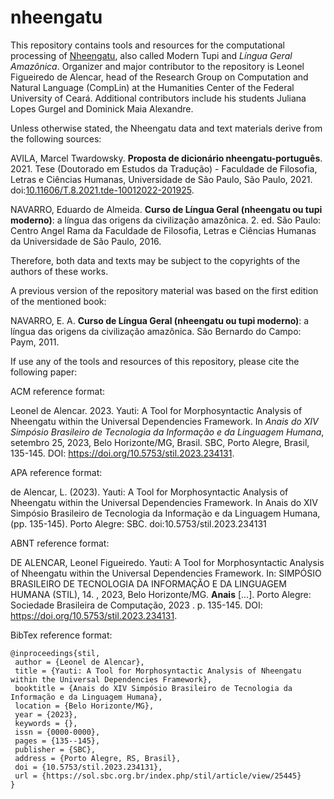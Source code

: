# nheengatu

This repository contains tools and resources for the computational processing of [Nheengatu](https://glottolog.org/resource/languoid/id/nhen1239), also called Modern Tupi and _Língua Geral Amazônica_. Organizer and major contributor to the repository is Leonel Figueiredo de Alencar, head of the Research Group on Computation and Natural Language (CompLin) at the Humanities Center of the Federal University of Ceará. Additional contributors include his students Juliana Lopes Gurgel and Dominick Maia Alexandre.

Unless otherwise stated, the Nheengatu data and text materials derive from the following sources:

AVILA, Marcel Twardowsky. **Proposta de dicionário nheengatu-português**. 2021. Tese (Doutorado em Estudos da Tradução) - Faculdade de Filosofia, Letras e Ciências Humanas, Universidade de São Paulo, São Paulo, 2021. doi:[10.11606/T.8.2021.tde-10012022-201925](https://doi.org/10.11606/T.8.2021.tde-10012022-201925).

NAVARRO, Eduardo de Almeida. **Curso de Língua Geral (nheengatu ou tupi moderno)**: a língua das origens da civilização amazônica. 2. ed. São Paulo: Centro Angel Rama da Faculdade de Filosofia, Letras e Ciências Humanas da Universidade de São Paulo, 2016.

Therefore, both data and texts may be subject to the copyrights of the authors of these works.

A previous version of the repository material was based on the first edition of the mentioned book:

NAVARRO, E. A. **Curso de Língua Geral (nheengatu ou tupi moderno)**: a língua das origens da civilização amazônica. São Bernardo do Campo: Paym, 2011.

If use any of the tools and resources of this repository, please cite the following paper:

ACM reference format:

Leonel de Alencar. 2023. Yauti: A Tool for Morphosyntactic Analysis of Nheengatu within the Universal Dependencies Framework. In _Anais do XIV Simpósio Brasileiro de Tecnologia da Informação e da Linguagem Humana_, setembro 25, 2023, Belo Horizonte/MG, Brasil. SBC, Porto Alegre, Brasil, 135-145. DOI: https://doi.org/10.5753/stil.2023.234131.

APA reference format:

de Alencar, L. (2023). Yauti: A Tool for Morphosyntactic Analysis of Nheengatu within the Universal Dependencies Framework. In Anais do XIV Simpósio Brasileiro de Tecnologia da Informação e da Linguagem Humana, (pp. 135-145). Porto Alegre: SBC. doi:10.5753/stil.2023.234131

ABNT reference format:

DE ALENCAR, Leonel Figueiredo. Yauti: A Tool for Morphosyntactic Analysis of Nheengatu within the Universal Dependencies Framework. In: SIMPÓSIO BRASILEIRO DE TECNOLOGIA DA INFORMAÇÃO E DA LINGUAGEM HUMANA (STIL), 14. , 2023, Belo Horizonte/MG. **Anais** [...]. Porto Alegre: Sociedade Brasileira de Computação, 2023 . p. 135-145. DOI: https://doi.org/10.5753/stil.2023.234131.

BibTex reference format:

```
@inproceedings{stil,
 author = {Leonel de Alencar},
 title = {Yauti: A Tool for Morphosyntactic Analysis of Nheengatu within the Universal Dependencies Framework},
 booktitle = {Anais do XIV Simpósio Brasileiro de Tecnologia da Informação e da Linguagem Humana},
 location = {Belo Horizonte/MG},
 year = {2023},
 keywords = {},
 issn = {0000-0000},
 pages = {135--145},
 publisher = {SBC},
 address = {Porto Alegre, RS, Brasil},
 doi = {10.5753/stil.2023.234131},
 url = {https://sol.sbc.org.br/index.php/stil/article/view/25445}
}

```
